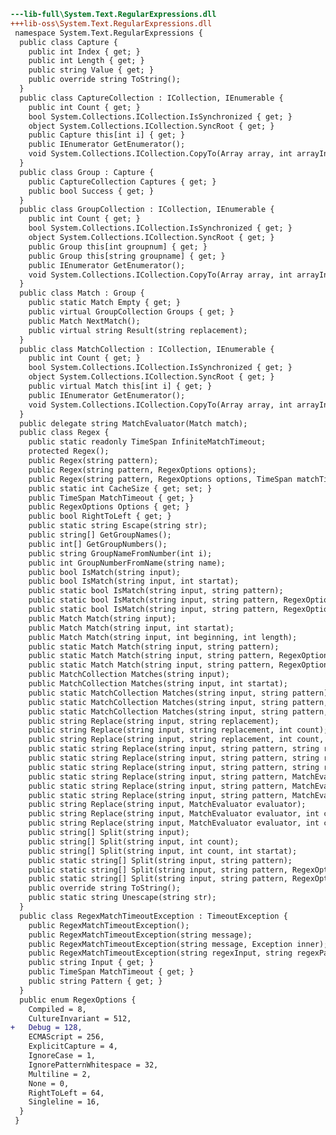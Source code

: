 ﻿```diff
---lib-full\System.Text.RegularExpressions.dll
+++lib-oss\System.Text.RegularExpressions.dll
 namespace System.Text.RegularExpressions {
  public class Capture {
    public int Index { get; }
    public int Length { get; }
    public string Value { get; }
    public override string ToString();
  }
  public class CaptureCollection : ICollection, IEnumerable {
    public int Count { get; }
    bool System.Collections.ICollection.IsSynchronized { get; }
    object System.Collections.ICollection.SyncRoot { get; }
    public Capture this[int i] { get; }
    public IEnumerator GetEnumerator();
    void System.Collections.ICollection.CopyTo(Array array, int arrayIndex);
  }
  public class Group : Capture {
    public CaptureCollection Captures { get; }
    public bool Success { get; }
  }
  public class GroupCollection : ICollection, IEnumerable {
    public int Count { get; }
    bool System.Collections.ICollection.IsSynchronized { get; }
    object System.Collections.ICollection.SyncRoot { get; }
    public Group this[int groupnum] { get; }
    public Group this[string groupname] { get; }
    public IEnumerator GetEnumerator();
    void System.Collections.ICollection.CopyTo(Array array, int arrayIndex);
  }
  public class Match : Group {
    public static Match Empty { get; }
    public virtual GroupCollection Groups { get; }
    public Match NextMatch();
    public virtual string Result(string replacement);
  }
  public class MatchCollection : ICollection, IEnumerable {
    public int Count { get; }
    bool System.Collections.ICollection.IsSynchronized { get; }
    object System.Collections.ICollection.SyncRoot { get; }
    public virtual Match this[int i] { get; }
    public IEnumerator GetEnumerator();
    void System.Collections.ICollection.CopyTo(Array array, int arrayIndex);
  }
  public delegate string MatchEvaluator(Match match);
  public class Regex {
    public static readonly TimeSpan InfiniteMatchTimeout;
    protected Regex();
    public Regex(string pattern);
    public Regex(string pattern, RegexOptions options);
    public Regex(string pattern, RegexOptions options, TimeSpan matchTimeout);
    public static int CacheSize { get; set; }
    public TimeSpan MatchTimeout { get; }
    public RegexOptions Options { get; }
    public bool RightToLeft { get; }
    public static string Escape(string str);
    public string[] GetGroupNames();
    public int[] GetGroupNumbers();
    public string GroupNameFromNumber(int i);
    public int GroupNumberFromName(string name);
    public bool IsMatch(string input);
    public bool IsMatch(string input, int startat);
    public static bool IsMatch(string input, string pattern);
    public static bool IsMatch(string input, string pattern, RegexOptions options);
    public static bool IsMatch(string input, string pattern, RegexOptions options, TimeSpan matchTimeout);
    public Match Match(string input);
    public Match Match(string input, int startat);
    public Match Match(string input, int beginning, int length);
    public static Match Match(string input, string pattern);
    public static Match Match(string input, string pattern, RegexOptions options);
    public static Match Match(string input, string pattern, RegexOptions options, TimeSpan matchTimeout);
    public MatchCollection Matches(string input);
    public MatchCollection Matches(string input, int startat);
    public static MatchCollection Matches(string input, string pattern);
    public static MatchCollection Matches(string input, string pattern, RegexOptions options);
    public static MatchCollection Matches(string input, string pattern, RegexOptions options, TimeSpan matchTimeout);
    public string Replace(string input, string replacement);
    public string Replace(string input, string replacement, int count);
    public string Replace(string input, string replacement, int count, int startat);
    public static string Replace(string input, string pattern, string replacement);
    public static string Replace(string input, string pattern, string replacement, RegexOptions options);
    public static string Replace(string input, string pattern, string replacement, RegexOptions options, TimeSpan matchTimeout);
    public static string Replace(string input, string pattern, MatchEvaluator evaluator);
    public static string Replace(string input, string pattern, MatchEvaluator evaluator, RegexOptions options);
    public static string Replace(string input, string pattern, MatchEvaluator evaluator, RegexOptions options, TimeSpan matchTimeout);
    public string Replace(string input, MatchEvaluator evaluator);
    public string Replace(string input, MatchEvaluator evaluator, int count);
    public string Replace(string input, MatchEvaluator evaluator, int count, int startat);
    public string[] Split(string input);
    public string[] Split(string input, int count);
    public string[] Split(string input, int count, int startat);
    public static string[] Split(string input, string pattern);
    public static string[] Split(string input, string pattern, RegexOptions options);
    public static string[] Split(string input, string pattern, RegexOptions options, TimeSpan matchTimeout);
    public override string ToString();
    public static string Unescape(string str);
  }
  public class RegexMatchTimeoutException : TimeoutException {
    public RegexMatchTimeoutException();
    public RegexMatchTimeoutException(string message);
    public RegexMatchTimeoutException(string message, Exception inner);
    public RegexMatchTimeoutException(string regexInput, string regexPattern, TimeSpan matchTimeout);
    public string Input { get; }
    public TimeSpan MatchTimeout { get; }
    public string Pattern { get; }
  }
  public enum RegexOptions {
    Compiled = 8,
    CultureInvariant = 512,
+   Debug = 128,
    ECMAScript = 256,
    ExplicitCapture = 4,
    IgnoreCase = 1,
    IgnorePatternWhitespace = 32,
    Multiline = 2,
    None = 0,
    RightToLeft = 64,
    Singleline = 16,
  }
 }
```
